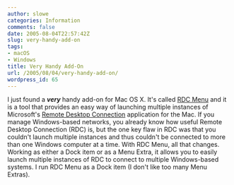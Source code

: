 ```yaml
---
author: slowe
categories: Information
comments: false
date: 2005-08-04T22:57:42Z
slug: very-handy-add-on
tags:
- macOS
- Windows
title: Very Handy Add-On
url: /2005/08/04/very-handy-add-on/
wordpress_id: 65
---
```


I just found a _**very**_ handy add-on for Mac OS X. It's called [RDC Menu](http://www.xutils.com/rdcmenu/) and it is a tool that provides an easy way of launching multiple instances of Microsoft's [Remote Desktop Connection](http://www.microsoft.com/mac/otherproducts/otherproducts.aspx?pid=remotedesktopclient) application for the Mac. If you manage Windows-based networks, you already know how useful Remote Desktop Connection (RDC) is, but the one key flaw in RDC was that you couldn't launch multiple instances and thus couldn't be connected to more than one Windows computer at a time. With RDC Menu, all that changes. Working as either a Dock item or as a Menu Extra, it allows you to easily launch multiple instances of RDC to connect to multiple Windows-based systems. I run RDC Menu as a Dock item (I don't like too many Menu Extras).
